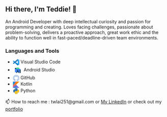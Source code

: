 ## Hi there, I'm Teddie! 👋

<p>
  An Android Developer with deep intellectual curiosity and passion for programming and creating. Loves facing challenges, passionate about problem-solving, delivers a proactive approach, great work ethic and the ability to function well in fast-paced/deadline-driven team environments. 
</p>


### Languages and Tools </br>

 - <img align="center" src="https://github.com/twlai251/twlai251/blob/main/icon_img/Visual_Studio_Code.png" alt="VSC" height="20" width="20" /> Visual Studio Code 
 - <img align="center" src="https://github.com/twlai251/twlai251/blob/main/icon_img/android_studio.png" alt="Android Studio" height="30" width="30" /> Android Studio 
 - <img align="center" src="https://github.com/twlai251/twlai251/blob/main/icon_img/github.png" alt="GitHub" height="20" width="20" /> GitHub
 - <img align="center" src="https://github.com/twlai251/twlai251/blob/main/icon_img/kotlin.png" alt="Kotlin" height="20" width="20" /> Kotlin
 - <img align="center" src="https://github.com/twlai251/twlai251/blob/main/icon_img/python.png" alt="Python" height="20" width="20" /> Python
<!--  - <img align="center" src="https://github.com/twlai251/twlai251/blob/main/icon_img/c_plusplus.png" alt="C++" height="20" width="20" /> C++
 - <img align="center" src="https://github.com/twlai251/twlai251/blob/main/icon_img/html_pic.png" alt="HTML" height="20" width="20" /> HTML5 / <img align="center" src="https://github.com/twlai251/twlai251/blob/main/icon_img/css.png" alt="CSS" height="20" width="20" /> CSS3
 - <img align="center" src="https://github.com/twlai251/twlai251/blob/main/icon_img/js.png" alt="HTML" height="20" width="20" /> JavaScript -->

<p>
📫 How to reach me : twlai251@gmail.com or <a href="https://www.linkedin.com/in/teddie-lai/" target="blank" text-decoration="none">My LinkedIn</a>
  or check out my <a href="https://tlaiprojects.netlify.app/" target="blank" text-decoration="none">portfolio</a>
</p>

<!--
**twlai251/twlai251** is a ✨ _special_ ✨ repository because its `README.md` (this file) appears on your GitHub profile.

Here are some ideas to get you started:

- 🔭 I’m currently working on ...
- 🌱 I’m currently learning ...
- 👯 I’m looking to collaborate on ...
- 🤔 I’m looking for help with ...
- 💬 Ask me about ...
- 📫 How to reach me: ...
- 😄 Pronouns: ...
- ⚡ Fun fact: ...
-->
